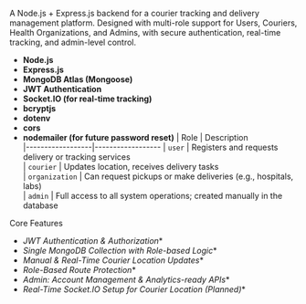 A Node.js + Express.js backend for a courier tracking and delivery management platform. Designed with multi-role support for Users, Couriers, Health Organizations, and Admins, with secure authentication, real-time tracking, and admin-level control.
- **Node.js**
- **Express.js**
- **MongoDB Atlas (Mongoose)**
- **JWT Authentication**
- **Socket.IO (for real-time tracking)**
- **bcryptjs**
- **dotenv**
- **cors**
- **nodemailer (for future password reset)**
| Role             | Description                                                                 
|------------------|------------------
| `user`           | Registers and requests delivery or tracking services                        
| `courier`        | Updates location, receives delivery tasks                                   
| `organization`   | Can request pickups or make deliveries (e.g., hospitals, labs)             
| `admin`          | Full access to all system operations; created manually in the database      

 Core Features

- *JWT Authentication & Authorization**
- *Single MongoDB Collection with Role-based Logic**
- *Manual & Real-Time Courier Location Updates**
- *Role-Based Route Protection**
- *Admin: Account Management & Analytics-ready APIs**
- *Real-Time Socket.IO Setup for Courier Location (Planned)**


